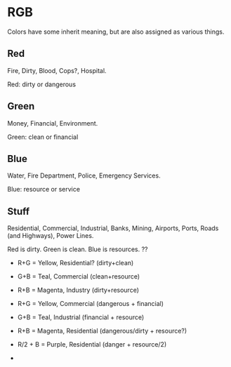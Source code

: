 # RGB

Colors have some inherit meaning, but are also assigned as various things.

## Red

Fire, Dirty, Blood, Cops?, Hospital.

Red: dirty or dangerous

## Green

Money, Financial, Environment.

Green: clean or financial

## Blue

Water, Fire Department, Police, Emergency Services.

Blue: resource or service

## Stuff

Residential, Commercial, Industrial, Banks, Mining, Airports, Ports, Roads (and Highways), Power Lines.



Red is dirty. Green is clean. Blue is resources. ??

- R+G = Yellow, Residential? (dirty+clean)
- G+B = Teal, Commercial (clean+resource)
- R+B = Magenta, Industry (dirty+resource)

- R+G = Yellow, Commercial (dangerous + financial)
- G+B = Teal, Industrial (financial + resource)
- R+B = Magenta, Residential (dangerous/dirty + resource?)

- R/2 + B = Purple, Residential (danger + resource/2)
-